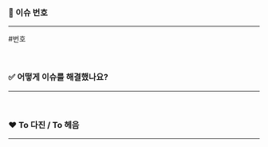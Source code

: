 <!-- pr 이름은 '[컨벤션] 기능이름' 으로 이슈와 통일해주세요. 이슈와 마찬가지로 라벨로 담장자를  표시해 주세요. 
ex. [feat] searchPublicCourse -->

### 📌 이슈 번호

---

#번호


<br/>


### ✅ 어떻게 이슈를 해결했나요?

---



<br/>


### ❤️ To 다진 / To 헤음

---

